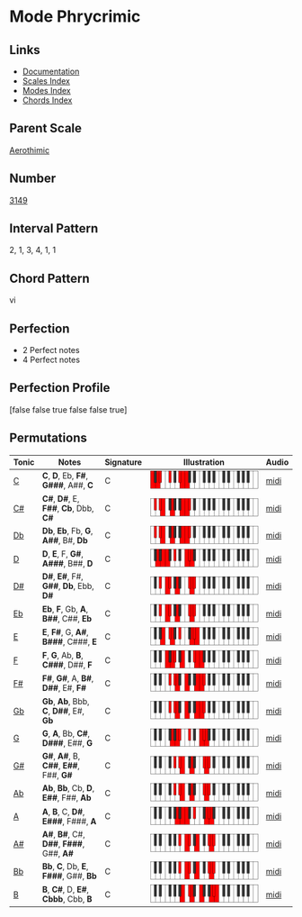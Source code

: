 # Mode Phrycrimic

## Links

- [Documentation](index.md)
- [Scales Index](Scales.md)
- [Modes Index](Modes.md)
- [Chords Index](Chords.md)

## Parent Scale

[Aerothimic](ScaleAerothimic.md)

## Number

[3149](https://ianring.com/musictheory/scales/3149)

## Interval Pattern

2, 1, 3, 4, 1, 1

## Chord Pattern

vi

## Perfection

- 2 Perfect notes
- 4 Perfect notes

## Perfection Profile

[false false true false false true]

## Permutations

| Tonic | Notes | Signature | Illustration | Audio |
|-------|-------|-----------|--------------|-------|
| [C](ModeCNaturalPhrycrimic.md) | **C**, **D**, Eb, **F#**, **G###**, A##, **C** | C | ![CNaturalPhrycrimic](ModeCNaturalPhrycrimic.png) | [midi](https://github.com/edipermadi/music/blob/main/docs/ModeCNaturalPhrycrimic.mid?raw=true) |
| [C#](ModeCSharpPhrycrimic.md) | **C#**, **D#**, E, **F##**, **Cb**, Dbb, **C#** | C | ![CSharpPhrycrimic](ModeCSharpPhrycrimic.png) | [midi](https://github.com/edipermadi/music/blob/main/docs/ModeCSharpPhrycrimic.mid?raw=true) |
| [Db](ModeDFlatPhrycrimic.md) | **Db**, **Eb**, Fb, **G**, **A##**, B#, **Db** | C | ![DFlatPhrycrimic](ModeDFlatPhrycrimic.png) | [midi](https://github.com/edipermadi/music/blob/main/docs/ModeDFlatPhrycrimic.mid?raw=true) |
| [D](ModeDNaturalPhrycrimic.md) | **D**, **E**, F, **G#**, **A###**, B##, **D** | C | ![DNaturalPhrycrimic](ModeDNaturalPhrycrimic.png) | [midi](https://github.com/edipermadi/music/blob/main/docs/ModeDNaturalPhrycrimic.mid?raw=true) |
| [D#](ModeDSharpPhrycrimic.md) | **D#**, **E#**, F#, **G##**, **Db**, Ebb, **D#** | C | ![DSharpPhrycrimic](ModeDSharpPhrycrimic.png) | [midi](https://github.com/edipermadi/music/blob/main/docs/ModeDSharpPhrycrimic.mid?raw=true) |
| [Eb](ModeEFlatPhrycrimic.md) | **Eb**, **F**, Gb, **A**, **B##**, C##, **Eb** | C | ![EFlatPhrycrimic](ModeEFlatPhrycrimic.png) | [midi](https://github.com/edipermadi/music/blob/main/docs/ModeEFlatPhrycrimic.mid?raw=true) |
| [E](ModeENaturalPhrycrimic.md) | **E**, **F#**, G, **A#**, **B###**, C###, **E** | C | ![ENaturalPhrycrimic](ModeENaturalPhrycrimic.png) | [midi](https://github.com/edipermadi/music/blob/main/docs/ModeENaturalPhrycrimic.mid?raw=true) |
| [F](ModeFNaturalPhrycrimic.md) | **F**, **G**, Ab, **B**, **C###**, D##, **F** | C | ![FNaturalPhrycrimic](ModeFNaturalPhrycrimic.png) | [midi](https://github.com/edipermadi/music/blob/main/docs/ModeFNaturalPhrycrimic.mid?raw=true) |
| [F#](ModeFSharpPhrycrimic.md) | **F#**, **G#**, A, **B#**, **D##**, E#, **F#** | C | ![FSharpPhrycrimic](ModeFSharpPhrycrimic.png) | [midi](https://github.com/edipermadi/music/blob/main/docs/ModeFSharpPhrycrimic.mid?raw=true) |
| [Gb](ModeGFlatPhrycrimic.md) | **Gb**, **Ab**, Bbb, **C**, **D##**, E#, **Gb** | C | ![GFlatPhrycrimic](ModeGFlatPhrycrimic.png) | [midi](https://github.com/edipermadi/music/blob/main/docs/ModeGFlatPhrycrimic.mid?raw=true) |
| [G](ModeGNaturalPhrycrimic.md) | **G**, **A**, Bb, **C#**, **D###**, E##, **G** | C | ![GNaturalPhrycrimic](ModeGNaturalPhrycrimic.png) | [midi](https://github.com/edipermadi/music/blob/main/docs/ModeGNaturalPhrycrimic.mid?raw=true) |
| [G#](ModeGSharpPhrycrimic.md) | **G#**, **A#**, B, **C##**, **E##**, F##, **G#** | C | ![GSharpPhrycrimic](ModeGSharpPhrycrimic.png) | [midi](https://github.com/edipermadi/music/blob/main/docs/ModeGSharpPhrycrimic.mid?raw=true) |
| [Ab](ModeAFlatPhrycrimic.md) | **Ab**, **Bb**, Cb, **D**, **E##**, F##, **Ab** | C | ![AFlatPhrycrimic](ModeAFlatPhrycrimic.png) | [midi](https://github.com/edipermadi/music/blob/main/docs/ModeAFlatPhrycrimic.mid?raw=true) |
| [A](ModeANaturalPhrycrimic.md) | **A**, **B**, C, **D#**, **E###**, F###, **A** | C | ![ANaturalPhrycrimic](ModeANaturalPhrycrimic.png) | [midi](https://github.com/edipermadi/music/blob/main/docs/ModeANaturalPhrycrimic.mid?raw=true) |
| [A#](ModeASharpPhrycrimic.md) | **A#**, **B#**, C#, **D##**, **F###**, G##, **A#** | C | ![ASharpPhrycrimic](ModeASharpPhrycrimic.png) | [midi](https://github.com/edipermadi/music/blob/main/docs/ModeASharpPhrycrimic.mid?raw=true) |
| [Bb](ModeBFlatPhrycrimic.md) | **Bb**, **C**, Db, **E**, **F###**, G##, **Bb** | C | ![BFlatPhrycrimic](ModeBFlatPhrycrimic.png) | [midi](https://github.com/edipermadi/music/blob/main/docs/ModeBFlatPhrycrimic.mid?raw=true) |
| [B](ModeBNaturalPhrycrimic.md) | **B**, **C#**, D, **E#**, **Cbbb**, Cbb, **B** | C | ![BNaturalPhrycrimic](ModeBNaturalPhrycrimic.png) | [midi](https://github.com/edipermadi/music/blob/main/docs/ModeBNaturalPhrycrimic.mid?raw=true) |
